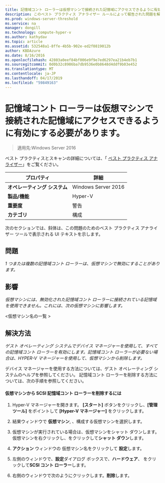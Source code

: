 ```yaml
---
title: 記憶域コント ローラーは仮想マシンで接続された記憶域にアクセスできるように有効にする必要があります。
description: このベスト プラクティス アナライザー ルールによって報告された問題を解決する方法を説明します。
ms.prod: windows-server-threshold
ms.service: na
manager: dongill
ms.technology: compute-hyper-v
ms.author: kathydav
ms.topic: article
ms.assetid: 532548a1-8ffe-4b5b-902e-ed2f0819012b
author: KBDAzure
ms.date: 8/16/2016
ms.openlocfilehash: 42803a0eef84bf006e9f9e7ed6297ea21b4eb7b1
ms.sourcegitcommit: 0d0b32c8986ba7db9536e0b8648d4ddf9b03e452
ms.translationtype: MT
ms.contentlocale: ja-JP
ms.lasthandoff: 04/17/2019
ms.locfileid: "59849163"
---
```

# <a name="storage-controllers-should-be-enabled-in-virtual-machines-to-provide-access-to-attached-storage"></a>記憶域コント ローラーは仮想マシンで接続された記憶域にアクセスできるように有効にする必要があります。

>適用先:Windows Server 2016

ベスト プラクティスとスキャンの詳細については、「 [ベスト プラクティス アナライザー](https://go.microsoft.com/fwlink/?LinkId=122786)」をご覧ください。  
  
|プロパティ|詳細|  
|-|-|  
|**オペレーティング システム**|Windows Server 2016|  
|**製品/機能**|Hyper-V|  
|**重要度**|警告|  
|**カテゴリ**|構成|  

次のセクションでは、斜体は、この問題のためのベスト プラクティス アナライザー ツールで表示される UI テキストを示します。

## <a name="issue"></a>問題  
  
*1 つまたは複数の記憶域コント ローラーは、仮想マシンで無効にすることがあります。*  
  
## <a name="impact"></a>影響  
  
*仮想マシンには、無効化された記憶域コント ローラーに接続されている記憶域を使用できません。これには、次の仮想マシンに影響します。*  
  
\<仮想マシン名の一覧 >  
  
## <a name="resolution"></a>解決方法  
  
*ゲスト オペレーティング システムでデバイス マネージャーを使用して、すべての記憶域コント ローラーを有効にします。記憶域コント ローラーが必要ない場合は、HYPER-V マネージャーを使用して、仮想マシンから削除します。*  
  
デバイス マネージャーを使用する方法については、ゲスト オペレーティング システムのヘルプを参照してください。 記憶域コント ローラーを削除する方法については、次の手順を参照してください。  
  
#### <a name="to-remove-a-scsi-storage-controller-from-the-virtual-machine"></a>仮想マシンから SCSI 記憶域コント ローラーを削除するには  
  
1.  Hyper-V マネージャーを開きます。 **[スタート]** ボタンをクリックし、**[管理ツール]** をポイントして **[Hyper-V マネージャー]** をクリックします。  
  
2.  結果ウィンドウで  **仮想マシン**, 、構成する仮想マシンを選択します。  
  
3.  仮想マシンが実行されている場合は、仮想マシンをシャット ダウンします。 仮想マシンを右クリックし、をクリックして**シャット ダウン**します。  
  
4.  **アクション** ウィンドウの 仮想マシン名をクリックして **設定**します。  
  
5.  左側のウィンドウで、**設定**ダイアログ ボックスで、**ハードウェア**、 をクリックして**SCSI コント ローラー**します。  
  
6.  右側のウィンドウで次のようにクリックします。**削除**します。  
  


